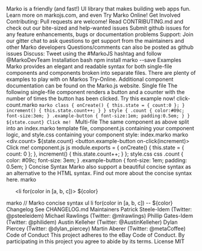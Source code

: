 Marko is a friendly (and fast!) UI library that makes building web apps fun. Learn more on markojs.com, and even Try Marko Online! Get Involved Contributing: Pull requests are welcome! Read CONTRIBUTING.md and check out our bite-sized and help-wanted issues Submit github issues for any feature enhancements, bugs or documentation problems Support: Join our gitter chat to ask questions to get support from the maintainers and other Marko developers Questions/comments can also be posted as github issues Discuss: Tweet using the #MarkoJS hashtag and follow @MarkoDevTeam Installation bash npm install marko --save Examples Marko provides an elegant and readable syntax for both single-file components and components broken into separate files. There are plenty of examples to play with on Markos Try-Online. Additional component documentation can be found on the Marko.js website. Single file The following single-file component renders a button and a counter with the number of times the button has been clicked. Try this example now! click-count.marko ```marko class { onCreate() { this.state = { count:0 }; } increment() { this.state.count++; } } style { .count { color:#09c; font-size:3em; } .example-button { font-size:1em; padding:0.5em; } } ${state.count} Click me! ``` Multi-file The same component as above split into an index.marko template file, component.js containing your component logic, and style.css containing your component style: index.marko marko <div.count> ${state.count} </div> <button.example-button on-click(increment)> Click me! </button> component.js js module.exports = { onCreate() { this.state = { count: 0 }; }, increment() { this.state.count++; } }; style.css css .count { color: #09c; font-size: 3em; } .example-button { font-size: 1em; padding: 0.5em; } Concise Syntax Marko also support a beautiful concise syntax as an alternative to the HTML syntax. Find out more about the concise syntax here. marko <!-- Marko HTML syntax --> <ul> <li for(color in [a, b, c])> ${color} </li> </ul> marko // Marko concise syntax ul li for(color in [a, b, c]) -- ${color} Changelog See CHANGELOG.md Maintainers Patrick Steele-Idem (Twitter: @psteeleidem) Michael Rawlings (Twitter: @mlrawlings) Phillip Gates-Idem (Twitter: @philidem) Austin Kelleher (Twitter: @AustinKelleher) Dylan Piercey (Twitter: @dylan_piercey) Martin Aberer (Twitter: @metaCoffee) Code of Conduct This project adheres to the eBay Code of Conduct. By participating in this project you agree to abide by its terms. License MIT